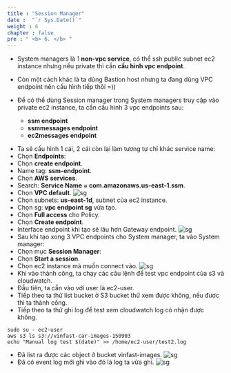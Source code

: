 ```yaml
---
title : "Session Manager"
date :  "`r Sys.Date()`" 
weight : 6
chapter : false
pre : " <b> 6. </b> "
---
```


- System managers là 1 **non-vpc service**, có thể ssh public subnet ec2 instance nhưng nếu private thì cần **cấu hình vpc endpoint**.

- Còn một cách khác là ta dùng Bastion host nhưng ta đang dùng VPC endpoint nên cấu hình tiếp thôi =))

- Để có thể dùng Session manager trong System managers truy cập vào private ec2 instance, ta cần cấu hình 3 vpc endpoints sau:
    * **ssm endpoint**
    * **ssmmessages endpoint**
    * **ec2messages endpoint**
* Ta sẽ cấu hình 1 cái, 2 cái còn lại làm tương tự chỉ khác service name:
* Chọn **Endpoints**: 
* Chọn **create endpoint**.
* Name tag: **ssm-endpoint**.
* Chọn **AWS services**.
* Search: **Service Name = com.amazonaws.us-east-1.ssm**.
* Chọn **VPC default**.
![sg](/workshop-aws-card-clash-4/images/5.fwd/5.6.png) 
* Chọn subnets: **us-east-1d**, subnet của ec2 instance.
* Chọn sg: **vpc endpoint sg** vừa tạo.
* Chọn **Full access** cho Policy.
* Chọn **Create endpoint**.
* Interface endpoint khi tạo sẽ lâu hơn Gateway endpoint.
![sg](/workshop-aws-card-clash-4/images/5.fwd/5.7.png) 
* Sau khi tạo xong 3 VPC endpoints cho System manager, ta vào System manager:
* Chọn mục **Session Manager**:
* Chọn **Start a session**.
* Chọn ec2 instance mà muốn connect vào. 
![sg](/workshop-aws-card-clash-4/images/5.fwd/5.14.png) 
* Khi vào thành công, ta chạy các câu lệnh để test vpc endpoint của s3 và cloudwatch.
* Đầu tiên, ta cần vào với user là ec2-user.
* Tiếp theo ta thử list bucket ở S3 bucket thử xem được không, nếu được thì ta thành công.
* Tiếp theo ta thử ghi log để test xem cloudwatch log có nhận được không.
```
sudo su - ec2-user
aws s3 ls s3://vinfast-car-images-150903
echo "Manual log test $(date)" >> /home/ec2-user/test2.log
```
* Đã list ra được các object ở bucket vinfast-images.
![sg](/workshop-aws-card-clash-4/images/5.fwd/5.8.png) 
* Đã có event log mới ghi vào đó là log ta vừa ghi.
![sg](/workshop-aws-card-clash-4/images/5.fwd/5.10.png) 


